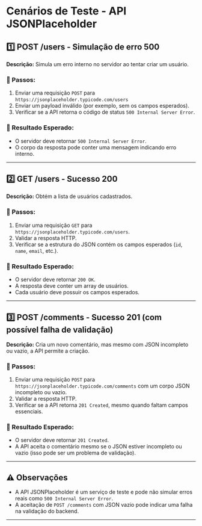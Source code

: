 # Cenários de Teste - API JSONPlaceholder

## 1️⃣ POST /users - Simulação de erro 500  
**Descrição:** Simula um erro interno no servidor ao tentar criar um usuário.  

### 🔹 Passos:
1. Enviar uma requisição `POST` para `https://jsonplaceholder.typicode.com/users`  
2. Enviar um payload inválido (por exemplo, sem os campos esperados).  
3. Verificar se a API retorna o código de status `500 Internal Server Error`.  

### 🔹 Resultado Esperado:
- O servidor deve retornar `500 Internal Server Error`.  
- O corpo da resposta pode conter uma mensagem indicando erro interno.  

---

## 2️⃣ GET /users - Sucesso 200  
**Descrição:** Obtém a lista de usuários cadastrados.  

### 🔹 Passos:
1. Enviar uma requisição `GET` para `https://jsonplaceholder.typicode.com/users`.  
2. Validar a resposta HTTP.  
3. Verificar se a estrutura do JSON contém os campos esperados (`id`, `name`, `email`, etc.).  

### 🔹 Resultado Esperado:
- O servidor deve retornar `200 OK`.  
- A resposta deve conter um array de usuários.  
- Cada usuário deve possuir os campos esperados.  

---

## 3️⃣ POST /comments - Sucesso 201 (com possível falha de validação)  
**Descrição:** Cria um novo comentário, mas mesmo com JSON incompleto ou vazio, a API permite a criação.  

### 🔹 Passos:
1. Enviar uma requisição `POST` para `https://jsonplaceholder.typicode.com/comments` com um corpo JSON incompleto ou vazio.  
2. Validar a resposta HTTP.  
3. Verificar se a API retorna `201 Created`, mesmo quando faltam campos essenciais.  

### 🔹 Resultado Esperado:
- O servidor deve retornar `201 Created`.  
- A API aceita o comentário mesmo se o JSON estiver incompleto ou vazio (isso pode ser um problema de validação).  

---

## ⚠️ Observações  
- A API JSONPlaceholder é um serviço de teste e pode não simular erros reais como `500 Internal Server Error`.  
- A aceitação de `POST /comments` com JSON vazio pode indicar uma falha na validação do backend.  

---
